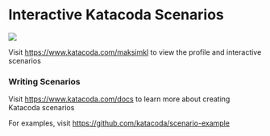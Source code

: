 # Interactive Katacoda Scenarios

[![](http://shields.katacoda.com/katacoda/maksimkl/count.svg)](https://www.katacoda.com/maksimkl "Get your profile on Katacoda.com")

Visit https://www.katacoda.com/maksimkl to view the profile and interactive scenarios

### Writing Scenarios
Visit https://www.katacoda.com/docs to learn more about creating Katacoda scenarios

For examples, visit https://github.com/katacoda/scenario-example
